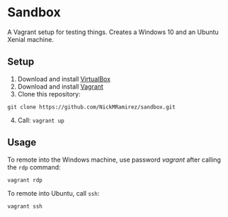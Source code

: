 # Sandbox

A Vagrant setup for testing things. Creates a Windows 10 and an Ubuntu Xenial machine.

## Setup

1. Download and install [VirtualBox](https://www.virtualbox.org/wiki/Downloads)
2. Download and install [Vagrant](https://www.vagrantup.com/downloads.html)
3. Clone this repository:

```
git clone https://github.com/NickMRamirez/sandbox.git
```

4. Call: `vagrant up`

## Usage

To remote into the Windows machine, use password *vagrant* after calling the `rdp` command:

```
vagrant rdp
```

To remote into Ubuntu, call `ssh`:

```
vagrant ssh
```